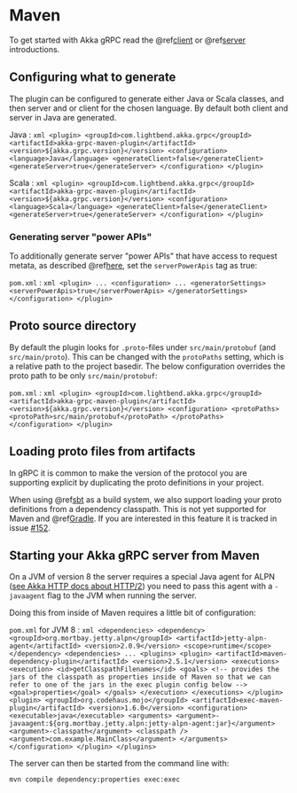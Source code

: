 # Maven

To get started with Akka gRPC read the @ref[client](../client/index.md) or @ref[server](../server/index.md) introductions.

## Configuring what to generate

The plugin can be configured to generate either Java or Scala classes, and then server and or client for the chosen language.
By default both client and server in Java are generated.

Java
:   ```xml
    <plugin>
        <groupId>com.lightbend.akka.grpc</groupId>
        <artifactId>akka-grpc-maven-plugin</artifactId>
        <version>${akka.grpc.version}</version>
        <configuration>
          <language>Java</language>
          <generateClient>false</generateClient>
          <generateServer>true</generateServer>
        </configuration>
    </plugin>
    ```

Scala
:   ```xml
    <plugin>
        <groupId>com.lightbend.akka.grpc</groupId>
        <artifactId>akka-grpc-maven-plugin</artifactId>
        <version>${akka.grpc.version}</version>
        <configuration>
          <language>Scala</language>
          <generateClient>false</generateClient>
          <generateServer>true</generateServer>
        </configuration>
    </plugin>
    ```

### Generating server "power APIs"

To additionally generate server "power APIs" that have access to request metata, as described
@ref[here](../server/details.md#accessing-request-metadata), set the `serverPowerApis` tag as true:

`pom.xml`
:   ```xml
    <plugin>
        ...
        <configuration>
          ...
          <generatorSettings>
            <serverPowerApis>true</serverPowerApis>
          </generatorSettings>
        </configuration>
    </plugin>
    ```

## Proto source directory

By default the plugin looks for `.proto`-files under `src/main/protobuf` (and `src/main/proto`). This can be changed with the `protoPaths` setting,
which is a relative path to the project basedir. The below configuration overrides the proto path to be only `src/main/protobuf`:

`pom.xml`
:   ```xml
    <plugin>
        <groupId>com.lightbend.akka.grpc</groupId>
        <artifactId>akka-grpc-maven-plugin</artifactId>
        <version>${akka.grpc.version}</version>
        <configuration>
          <protoPaths>
            <protoPath>src/main/protobuf</protoPath>
          </protoPaths>
        </configuration>
    </plugin>
    ```

## Loading proto files from artifacts

In gRPC it is common to make the version of the protocol you are supporting
explicit by duplicating the proto definitions in your project.

When using @ref[sbt](sbt.md) as a build system, we also support loading your
proto definitions from a dependency classpath. This is not yet supported
for Maven and @ref[Gradle](gradle.md). If you are interested in this feature
it is tracked in issue [#152](https://github.com/akka/akka-grpc/issues/152).

## Starting your Akka gRPC server from Maven

On a JVM of version 8 the server requires a special Java agent for ALPN ([see Akka HTTP docs about HTTP/2](https://doc.akka.io/docs/akka-http/current/server-side/http2.html#application-layer-protocol-negotiation-alpn-))
you need to pass this agent with a `-javaagent` flag to the JVM when running the server.

Doing this from inside of Maven requires a little bit of configuration:


`pom.xml` for JVM 8
:   ```xml
    <dependencies>
      <dependency>
        <groupId>org.mortbay.jetty.alpn</groupId>
        <artifactId>jetty-alpn-agent</artifactId>
        <version>2.0.9</version>
        <scope>runtime</scope>
      </dependency>
    <dependencies>
     ...
    <plugins>
      <plugin>
        <artifactId>maven-dependency-plugin</artifactId>
        <version>2.5.1</version>
        <executions>
          <execution>
            <id>getClasspathFilenames</id>
            <goals>
              <!-- provides the jars of the classpath as properties inside of Maven
                   so that we can refer to one of the jars in the exec plugin config below -->
              <goal>properties</goal>
            </goals>
          </execution>
        </executions>
      </plugin>
      <plugin>
        <groupId>org.codehaus.mojo</groupId>
        <artifactId>exec-maven-plugin</artifactId>
        <version>1.6.0</version>
        <configuration>
          <executable>java</executable>
          <arguments>
            <argument>-javaagent:${org.mortbay.jetty.alpn:jetty-alpn-agent:jar}</argument>
            <argument>-classpath</argument>
            <classpath />
            <argument>com.example.MainClass</argument>
          </arguments>
        </configuration>
      </plugin>
    </plugins>
    ```

The server can then be started from the command line with:

```
mvn compile dependency:properties exec:exec
```


